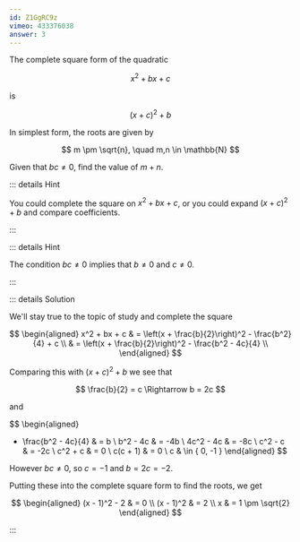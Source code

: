 ```yaml
---
id: Z1GgRC9z
vimeo: 433376038
answer: 3
---
```


The complete square form of the quadratic

$$
x^2 + bx + c
$$

is

$$
(x+c)^2 + b
$$

In simplest form, the roots are given by

$$
m \pm \sqrt{n}, \quad m,n \in \mathbb{N}
$$

Given that $bc \neq 0$, find the value of $m + n$.

<AnswerInput :answer="$frontmatter.answer" />

::: details Hint

You could complete the square on $x^2 + bx + c$, or you could expand
$(x+c)^2 + b$ and compare coefficients.

:::

::: details Hint

The condition $bc \neq 0$ implies that $b \neq 0$ and $c \neq 0$.

:::

::: details Solution

We'll stay true to the topic of study and complete the square

$$
\begin{aligned}
x^2 + bx + c
& = \left(x + \frac{b}{2}\right)^2 - \frac{b^2}{4} + c \\
& = \left(x + \frac{b}{2}\right)^2 - \frac{b^2 - 4c}{4} \\
\end{aligned}
$$

Comparing this with $(x+c)^2 + b$ we see that

$$
\frac{b}{2} = c \Rightarrow b = 2c
$$

and

$$
\begin{aligned}
- \frac{b^2 - 4c}{4} & = b \\
b^2 - 4c & = -4b \\
4c^2 - 4c & = -8c \\
c^2 - c & = -2c \\
c^2 + c & = 0 \\
c(c + 1) & = 0 \\
c & \in \{ 0, -1 \}
\end{aligned}
$$

However $bc \neq 0$, so $c = -1$ and $b = 2c = -2$.

Putting these into the complete square form to find the roots, we get

$$
\begin{aligned}
(x - 1)^2 - 2 & = 0 \\
(x - 1)^2 & = 2 \\
x & = 1 \pm \sqrt{2}
\end{aligned}
$$

:::
